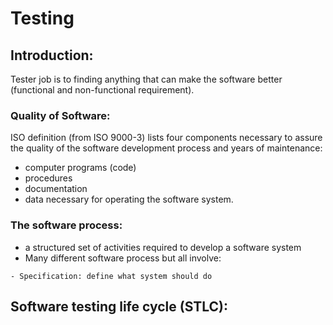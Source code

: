 # Testing
## Introduction:
Tester job is to finding anything that can make the software better (functional and non-functional requirement).
### Quality of Software:
ISO definition (from ISO 9000-3) lists four components necessary to assure the quality of the software development process and years of maintenance:
- computer programs (code)
- procedures
- documentation
- data necessary for operating the software system.

### The software process:
- a structured set of activities required to develop a software system
- Many different software process but all involve:
```
- Specification: define what system should do

```

## Software testing life cycle (STLC):